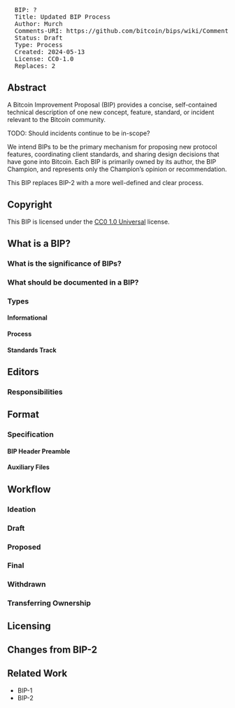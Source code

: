<pre>
  BIP: ?
  Title: Updated BIP Process
  Author: Murch <murch@murch.one>
  Comments-URI: https://github.com/bitcoin/bips/wiki/Comments:BIP-Updated-BIP-Process
  Status: Draft
  Type: Process
  Created: 2024-05-13
  License: CC0-1.0
  Replaces: 2
</pre>

## Abstract

A Bitcoin Improvement Proposal (BIP) provides a concise, self-contained technical description of one new concept,
feature, standard, or incident relevant to the Bitcoin community.

TODO: Should incidents continue to be in-scope?

We intend BIPs to be the primary mechanism for proposing new protocol features, coordinating client standards, and
sharing design decisions that have gone into Bitcoin. Each BIP is primarily owned by its author, the BIP Champion, and
represents only the Champion’s opinion or recommendation.

This BIP replaces BIP-2 with a more well-defined and clear process.

## Copyright

This BIP is licensed under the [CC0 1.0 Universal](https://creativecommons.org/publicdomain/zero/1.0/) license.

## What is a BIP?
### What is the significance of BIPs?
### What should be documented in a BIP?
### Types
#### Informational
#### Process
#### Standards Track

## Editors
### Responsibilities

## Format
### Specification
#### BIP Header Preamble
#### Auxiliary Files

## Workflow
### Ideation
### Draft
### Proposed
### Final
### Withdrawn
### Transferring Ownership

## Licensing

## Changes from BIP-2

## Related Work

- BIP-1
- BIP-2

